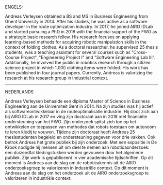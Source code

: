ENGELS:

Andreas Verleysen obtained a BS and MS in Business Engineering from Ghent University in 2014. After his studies, he was active as a software developer in the route optimization industry. In 2017, he joined AIRO IDLab and started pursuing a PhD in 2018 with the financial support of the FWO as a strategic basic research fellow. His research focuses on applying learning-based methods for acquiring robotic manipulation skills in the context of folding clothes. As a doctoral researcher, he supervised 25 thesis students, was a teaching assistant for several courses such as "Cross-Course Project", "Engineering Project I" and "Software Engineering Lab III". Additionally, he involved the public in robotics research through a citizen science project in which 1.000 clothing items were folded. His work has been published in four journal papers. Currently, Andreas is valorizing the research at his research group in industrial context.

---

NEDERLANDS

Andreas Verleysen behaalde een diploma Master of Science in Business Engineering aan de Universiteit Gent in 2014.
Na zijn studies was hij actief als softwareontwikkelaar in de routeoptimalisatie industrie.
Hij sloot zich aan bij AIRO IDLab in 2017 en ving zijn doctoraat aan in 2018 met financiële ondersteuning van het FWO. 
Zijn onderzoek spitst zich toe op het ontwikkelen en toepassen van methodes dat robots toestaan om autonoom te leren kledij te vouwen.
Tijdens zijn doctoraat heeft Andreas 25 thesisstudenten begeleid en ondersteuning gegeven voor drie vakken. 
Ook betrok Andreas het grote publiek bij zijn onderzoek. Met een expositie in De Krook nodigde hij mensen uit om deel te nemen aan roboticaonderzoek: een duizendtal kledingstukken werden gevouwen door het algemene publiek.
Zijn werk is gepubliceerd in vier academische tijdschriften.
Op dit moment is Andreas aan de slag om de roboticakennis uit de AIRO onderzoeksgroep te valorizeren in industriële context. 
Op dit moment is Andreas aan de slag om het onderzoek uit de AIRO onderzoeksgroep te valorizeren in industriële context. 
